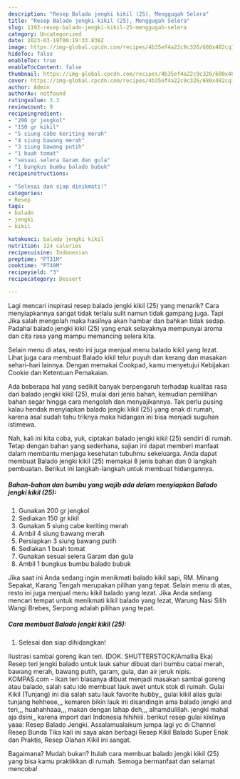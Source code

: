 ```yaml
---
description: "Resep Balado jengki kikil (25), Menggugah Selera"
title: "Resep Balado jengki kikil (25), Menggugah Selera"
slug: 1192-resep-balado-jengki-kikil-25-menggugah-selera
category: Uncategorized
date: 2023-03-19T00:19:33.838Z
image: https://img-global.cpcdn.com/recipes/4b35ef4a22c9c326/680x482cq70/balado-jengki-kikil-25-foto-resep-utama.jpg
hideToc: false
enableToc: true
enableTocContent: false
thumbnail: https://img-global.cpcdn.com/recipes/4b35ef4a22c9c326/680x482cq70/balado-jengki-kikil-25-foto-resep-utama.jpg
cover: https://img-global.cpcdn.com/recipes/4b35ef4a22c9c326/680x482cq70/balado-jengki-kikil-25-foto-resep-utama.jpg
author: Admin
authorAv: notfound
ratingvalue: 3.3
reviewcount: 9
recipeingredient:
- "200 gr jengkol"
- "150 gr kikil"
- "5 siung cabe keriting merah"
- "4 siung bawang merah"
- "3 siung bawang putih"
- "1 buah tomat"
- "sesuai selera Garam dan gula"
- "1 bungkus bumbu balado bubuk"
recipeinstructions:

- "Selesai dan siap dinikmati!"
categories:
- Resep
tags:
- balado
- jengki
- kikil

katakunci: balado jengki kikil 
nutrition: 124 calories
recipecuisine: Indonesian
preptime: "PT31M"
cooktime: "PT49M"
recipeyield: "3"
recipecategory: Dessert

---
```



Lagi mencari inspirasi resep balado jengki kikil (25) yang menarik? Cara menyiapkannya sangat tidak terlalu sulit namun tidak gampang juga. Tapi Jika salah mengolah maka hasilnya akan hambar dan bahkan tidak sedap. Padahal balado jengki kikil (25) yang enak selayaknya mempunyai aroma dan cita rasa yang mampu memancing selera kita.


Selain menu di atas, resto ini juga menjual menu balado kikil yang lezat. Lihat juga cara membuat Balado kikil telur puyuh dan kerang dan masakan sehari-hari lainnya. Dengan memakai Cookpad, kamu menyetujui Kebijakan Cookie dan Ketentuan Pemakaian.

Ada beberapa hal yang sedikit banyak berpengaruh terhadap kualitas rasa dari balado jengki kikil (25), mulai dari jenis bahan, kemudian pemilihan bahan segar hingga cara mengolah dan menyajikannya. Tak perlu pusing kalau hendak menyiapkan balado jengki kikil (25) yang enak di rumah, karena asal sudah tahu triknya maka hidangan ini bisa menjadi suguhan istimewa.


Nah, kali ini kita coba, yuk, ciptakan balado jengki kikil (25) sendiri di rumah. Tetap dengan bahan yang sederhana, sajian ini dapat memberi manfaat dalam membantu menjaga kesehatan tubuhmu sekeluarga. Anda dapat membuat Balado jengki kikil (25) memakai 8 jenis bahan dan 0 langkah pembuatan. Berikut ini langkah-langkah untuk membuat hidangannya.

<!--inarticleads1-->

##### Bahan-bahan dan bumbu yang wajib ada dalam menyiapkan Balado jengki kikil (25):

1. Gunakan 200 gr jengkol
1. Sediakan 150 gr kikil
1. Gunakan 5 siung cabe keriting merah
1. Ambil 4 siung bawang merah
1. Persiapkan 3 siung bawang putih
1. Sediakan 1 buah tomat
1. Gunakan sesuai selera Garam dan gula
1. Ambil 1 bungkus bumbu balado bubuk


Jika saat ini Anda sedang ingin menikmati balado kikil sapi, RM. Minang Sepakat, Karang Tengah merupakan pilihan yang tepat. Selain menu di atas, resto ini juga menjual menu kikil balado yang lezat. Jika Anda sedang mencari tempat untuk menikmati kikil balado yang lezat, Warung Nasi Silih Wangi Brebes, Serpong adalah pilihan yang tepat. 

<!--inarticleads2-->

##### Cara membuat Balado jengki kikil (25):


1. Selesai dan siap dihidangkan!

Ilustrasi sambal goreng ikan teri. (DOK. SHUTTERSTOCK/Amallia Eka) Resep teri jengki balado untuk lauk sahur dibuat dari bumbu cabai merah, bawang merah, bawang putih, garam, gula, dan air jeruk nipis. KOMPAS.com - Ikan teri biasanya dibuat menjadi masakan sambal goreng atau balado, salah satu ide membuat lauk awet untuk stok di rumah. Gulai Kikil (Tunjang) ini dia salah satu lauk favorite hubby,, gulai kikil alias gulai tunjang hehheee,,, kemaren bikin lauk ini disandingin ama balado jengki and teri,,, huahahhaaa,,, makan dengan lahap deh,,, alhamdulillah. jengki mahal aja dsini,, karena import dari Indonesia hihihiiii. berikut resep gulai kikilnya yaaa: Resep Balado Jengki. Assalamualaikum jumpa lagi yc di Channel Resep Bunda Tika kali ini saya akan berbagi Resep Kikil Balado Super Enak dan Praktis, Resep Olahan Kikil ini sangat. 

Bagaimana? Mudah bukan? Itulah cara membuat balado jengki kikil (25) yang bisa kamu praktikkan di rumah. Semoga bermanfaat dan selamat mencoba!
